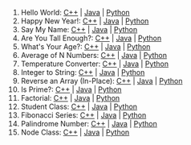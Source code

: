 1. Hello World: [C++](CPP/hello.cpp) | [Java](Java/Hello.java) | [Python](Python/hello.py) 
2. Happy New Year!: [C++](CPP/new_year.cpp) | [Java](Java/NewYear.java) | [Python](Python/new_year.py)
3. Say My Name: [C++](CPP/name.cpp) | [Java](Java/Name.java) | [Python](Python/name.py)
4. Are You Tall Enough?: [C++](CPP/height.cpp) | [Java](Java/Height.java) | [Python](Python/height.py)
5. What's Your Age?: [C++](CPP/age.cpp) | [Java](Java/Age.java) | [Python](Python/age.py)
6. Average of N Numbers: [C++](CPP/average.cpp) | [Java](Java/Average.java) | [Python](Python/average.py)
7. Temperature Converter: [C++](CPP/temperature.cpp) | [Java](Java/Temperature.java) | [Python](Python/temperature.py)
8. Integer to String: [C++](CPP/intToString.cpp) | [Java](Java/IntToString.java) | [Python](Python/intToString.py)
9. Reverse an Array (In-Place): [C++](CPP/reverseArray.cpp) | [Java](Java/ReverseArray.java) | [Python](Python/reverseArray.py)
10. Is Prime?: [C++](CPP/prime.cpp) | [Java](Java/Prime.java) | [Python](Python/prime.py)
11. Factorial: [C++](CPP/factorial.cpp) | [Java](Java/Factorial.java) | [Python](Python/factorial.py)
12. Student Class: [C++](CPP/Student/Student.h) | [Java](Java/Student/Student.java) | [Python](Python/Student/Student.py)
13. Fibonacci Series: [C++](CPP/fibonacci.cpp) | [Java](Java/Fibonacci.java) | [Python](Python/fibonacci.py)
14. Palindrome Number: [C++](CPP/palindromeNumber.cpp) | [Java](Java/PalindromeNumber.java) | [Python](Python/palindromeNumber.py)
15. Node Class: [C++](CPP/Node/Node.h) | [Java](Java/Node/Node.java) | [Python](Python/Node/Node.py)








